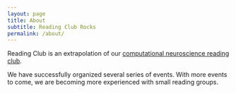 ```yaml
---
layout: page
title: About
subtitle: Reading Club Rocks
permalink: /about/
---
```


Reading Club is an extrapolation of our [computational neuroscience reading club](https://github.com/neuronstar/spiking-neuron-models).

We have successfully organized several series of events. With more events to come, we are becoming more experienced with small reading groups.
